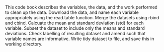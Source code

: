 This code book describes the variables, the data, and the work performed to clean up the data.
Download the data, and name each variable appropriately using the read.table function.
Merge the datasets using rbind and cbind.
Calcuate the mean and standard deviation (std) for each variable.
Subset the dataset to include only the means and standard deviations.
Check labelling of resulting dataset and amend such that variable names are informative.
Write tidy dataset to file, and save this in working directory.
